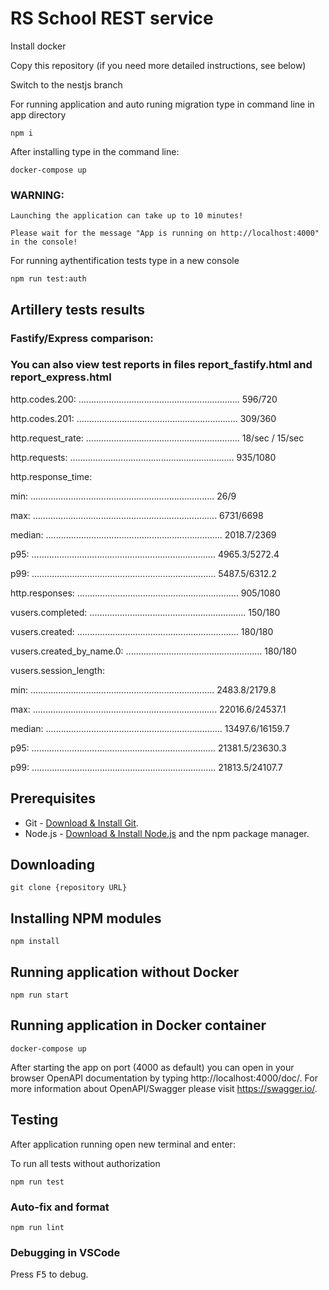 # RS School REST service

Install docker

Copy this repository (if you need more detailed instructions, see below)

Switch to the nestjs branch

For running application and auto runing migration type in command line in app directory

```
npm i
```

After installing type in the command line:

```
docker-compose up
```

### WARNING: 

```
Launching the application can take up to 10 minutes! 

Please wait for the message "App is running on http://localhost:4000" in the console!
```

For running aythentification tests type in a new console

```
npm run test:auth
```

## Artillery tests results

### Fastify/Express comparison:

### You can also view test reports in files report_fastify.html and report_express.html

http.codes.200: ................................................................ 596/720

http.codes.201: ................................................................ 309/360

http.request_rate: ............................................................. 18/sec / 15/sec

http.requests: ................................................................. 935/1080

http.response_time:

  min: ......................................................................... 26/9

  max: ......................................................................... 6731/6698

  median: ...................................................................... 2018.7/2369

  p95: ......................................................................... 4965.3/5272.4

  p99: ......................................................................... 5487.5/6312.2

http.responses: ................................................................ 905/1080

vusers.completed: .............................................................. 150/180

vusers.created: ................................................................ 180/180

vusers.created_by_name.0: ...................................................... 180/180

vusers.session_length:

  min: ......................................................................... 2483.8/2179.8

  max: ......................................................................... 22016.6/24537.1

  median: ...................................................................... 13497.6/16159.7

  p95: ......................................................................... 21381.5/23630.3

  p99: ......................................................................... 21813.5/24107.7


## Prerequisites

- Git - [Download & Install Git](https://git-scm.com/downloads).
- Node.js - [Download & Install Node.js](https://nodejs.org/en/download/) and the npm package manager.

## Downloading

```
git clone {repository URL}
```

## Installing NPM modules

```
npm install
```

## Running application without Docker

```
npm run start
```

## Running application in Docker container

```
docker-compose up
```

After starting the app on port (4000 as default) you can open
in your browser OpenAPI documentation by typing http://localhost:4000/doc/.
For more information about OpenAPI/Swagger please visit https://swagger.io/.

## Testing

After application running open new terminal and enter:

To run all tests without authorization

```
npm run test
```


### Auto-fix and format

```
npm run lint
```

### Debugging in VSCode

Press <kbd>F5</kbd> to debug.
